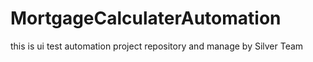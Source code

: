 # MortgageCalculaterAutomation
this is ui test automation project repository and manage by Silver Team
